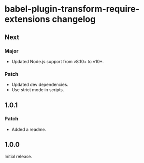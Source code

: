# babel-plugin-transform-require-extensions changelog

## Next

### Major

- Updated Node.js support from v8.10+ to v10+.

### Patch

- Updated dev dependencies.
- Use strict mode in scripts.

## 1.0.1

### Patch

- Added a readme.

## 1.0.0

Initial release.
